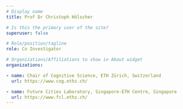 ```yaml
---
# Display name
title: Prof Dr Christoph Hölscher

# Is this the primary user of the site?
superuser: false

# Role/position/tagline
role: Co Investigator

# Organizations/Affiliations to show in About widget
organizations:

- name: Chair of Cognitive Science, ETH Zürich, Switzerland
  url: https://www.cog.ethz.ch/

- name: Future Cities Laboratory, Singapore-ETH Centre, Singapore
  url: https://www.fcl.ethz.ch/
---
```


